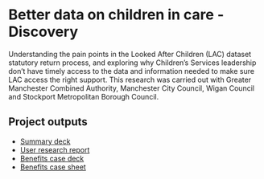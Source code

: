 # Better data on children in care - Discovery

Understanding the pain points in the Looked After Children (LAC) dataset statutory return process, and exploring why Children’s Services leadership don’t have timely access to the data and information needed to make sure LAC access the right support. This research was carried out with Greater Manchester Combined Authority, Manchester City Council, Wigan Council and Stockport Metropolitan Borough Council.

 ## Project outputs
 
 * [Summary deck](https://github.com/CSCDP/Better-data-on-children-in-care-Discovery/blob/master/Project%20outputs/GMCA%20better%20data%20on%20children%20in%20care%20discovery%20-%20summary%20deck.pdf)
 * [User research report](https://github.com/CSCDP/Better-data-on-children-in-care-Discovery/blob/master/Project%20outputs/GMCA%20better%20data%20on%20children%20in%20care%20discovery%20-%20full%20user%20research%20report.pdf)
 * [Benefits case deck](https://github.com/CSCDP/Better-data-on-children-in-care-Discovery/blob/master/Project%20outputs/GMCA%20better%20data%20on%20children%20in%20care%20discovery%20-%20benefits%20case.pdf)
 * [Benefits case sheet](https://github.com/CSCDP/Better-data-on-children-in-care-Discovery/blob/master/Project%20outputs/GMCA%20Discvoery%20-%20Better%20data%20on%20children%20in%20care%20-%20benefits%20case%20template%20v2.xlsx)

